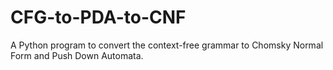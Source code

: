 # CFG-to-PDA-to-CNF
A Python program to convert the context-free grammar to Chomsky Normal Form and Push Down Automata.
